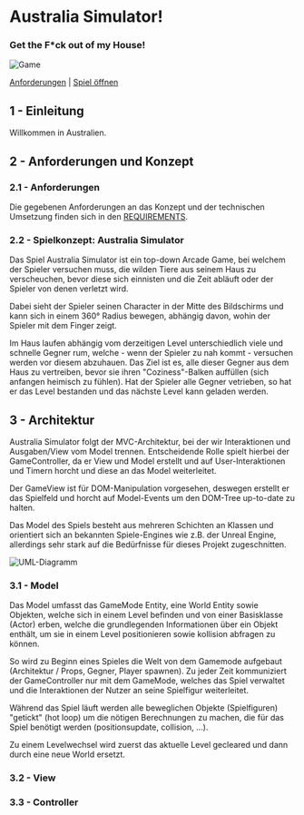 
# Australia Simulator!
### Get the F*ck out of my House!

![Game](https://files.ized.io/qrcode.png)

[Anforderungen](./REQUIREMENTS.md) | [Spiel öffnen](https://izedx.github.io/australia-simulator/build/web)

## 1 - Einleitung

Willkommen in Australien.

## 2 - Anforderungen und Konzept

### 2.1 - Anforderungen

Die gegebenen Anforderungen an das Konzept und der technischen Umsetzung finden sich in den [REQUIREMENTS](./REQUIREMENTS.md).

### 2.2 - Spielkonzept: Australia Simulator

Das Spiel Australia Simulator ist ein top-down Arcade Game, bei welchem der Spieler versuchen muss, die wilden Tiere aus seinem Haus zu verscheuchen, bevor diese sich einnisten und die Zeit abläuft oder der Spieler von denen verletzt wird. 

Dabei sieht der Spieler seinen Character in der Mitte des Bildschirms und kann sich in einem 360° Radius bewegen, abhängig davon, wohin der Spieler mit dem Finger zeigt. 

Im Haus laufen abhängig vom derzeitigen Level unterschiedlich viele und schnelle Gegner rum, welche - wenn der Spieler zu nah kommt - versuchen werden vor diesem abzuhauen. Das Ziel ist es, alle dieser Gegner aus dem Haus zu vertreiben, bevor sie ihren "Coziness"-Balken auffüllen (sich anfangen heimisch zu fühlen). Hat der Spieler alle Gegner vetrieben, so hat er das Level bestanden und das nächste Level kann geladen werden.

## 3 - Architektur

Australia Simulator folgt der MVC-Architektur, bei der wir Interaktionen und Ausgaben/View vom Model trennen. Entscheidende Rolle spielt hierbei der GameController, da er View und Model erstellt und auf User-Interaktionen und Timern horcht und diese an das Model weiterleitet.

Der GameView ist für DOM-Manipulation vorgesehen, deswegen erstellt er das Spielfeld und horcht auf Model-Events um den DOM-Tree up-to-date zu halten.

Das Model des Spiels besteht aus mehreren Schichten an Klassen und orientiert sich an bekannten Spiele-Engines wie z.B. der Unreal Engine, allerdings sehr stark auf die Bedürfnisse für dieses Projekt zugeschnitten.

![UML-Diagramm](https://files.ized.io/0155.png)

### 3.1 - Model

Das Model umfasst das GameMode Entity, eine World Entity sowie Objekten, welche sich in einem Level befinden und von einer Basisklasse (Actor) erben, welche die grundlegenden Informationen über ein Objekt enthält, um sie in einem Level positionieren sowie kollision abfragen zu können.

So wird zu Beginn eines Spieles die Welt von dem Gamemode aufgebaut (Architektur / Props, Gegner, Player spawnen). 
Zu jeder Zeit kommuniziert der GameController nur mit dem GameMode, welches das Spiel verwaltet und die Interaktionen der Nutzer an seine Spielfigur weiterleitet.

Während das Spiel läuft werden alle beweglichen Objekte (Spielfiguren) "getickt" (hot loop) um die nötigen Berechnungen zu machen, die für das Spiel benötigt werden (positionsupdate, collision, ...).

Zu einem Levelwechsel wird zuerst das aktuelle Level gecleared und dann durch eine neue World ersetzt.


### 3.2 - View

### 3.3 - Controller
